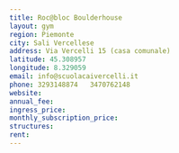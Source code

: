 ```yaml
---
title: Roc@bloc Boulderhouse
layout: gym
region: Piemonte
city: Sali Vercellese
address: Via Vercelli 15 (casa comunale)
latitude: 45.308957
longitude: 8.329059
email: info@scuolacaivercelli.it
phone: 3293148874   3470762148
website: 
annual_fee: 
ingress_price: 
monthly_subscription_price: 
structures: 
rent: 
---
```


